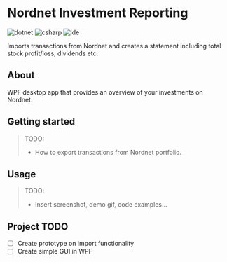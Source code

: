 # Nordnet Investment Reporting
![dotnet](https://img.shields.io/badge/dot--net-5-blue)
![csharp](https://img.shields.io/badge/C%23-9-blue)
![ide](https://img.shields.io/badge/IDE-vs2019-blue)

Imports transactions from Nordnet and creates a statement including total stock profit/loss, dividends etc.

## About

WPF desktop app that provides an overview of your investments on Nordnet.  

## Getting started

> TODO: 
> - How to export transactions from Nordnet portfolio.

## Usage

> TODO:
> - Insert screenshot, demo gif, code examples... 


## Project TODO
- [ ] Create prototype on import functionality 
- [ ] Create simple GUI in WPF
